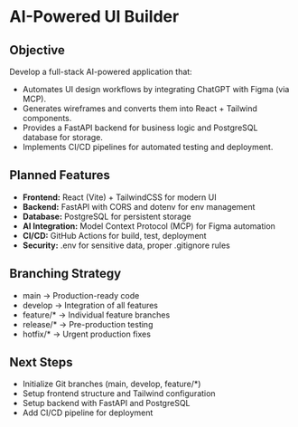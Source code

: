 # AI-Powered UI Builder

## Objective
Develop a full-stack AI-powered application that:
- Automates UI design workflows by integrating ChatGPT with Figma (via MCP).
- Generates wireframes and converts them into React + Tailwind components.
- Provides a FastAPI backend for business logic and PostgreSQL database for storage.
- Implements CI/CD pipelines for automated testing and deployment.

## Planned Features
- **Frontend:** React (Vite) + TailwindCSS for modern UI
- **Backend:** FastAPI with CORS and dotenv for env management
- **Database:** PostgreSQL for persistent storage
- **AI Integration:** Model Context Protocol (MCP) for Figma automation
- **CI/CD:** GitHub Actions for build, test, deployment
- **Security:** .env for sensitive data, proper .gitignore rules

## Branching Strategy
- main → Production-ready code
- develop → Integration of all features
- feature/* → Individual feature branches
- release/* → Pre-production testing
- hotfix/* → Urgent production fixes

## Next Steps
- Initialize Git branches (main, develop, feature/*)
- Setup frontend structure and Tailwind configuration
- Setup backend with FastAPI and PostgreSQL
- Add CI/CD pipeline for deployment
